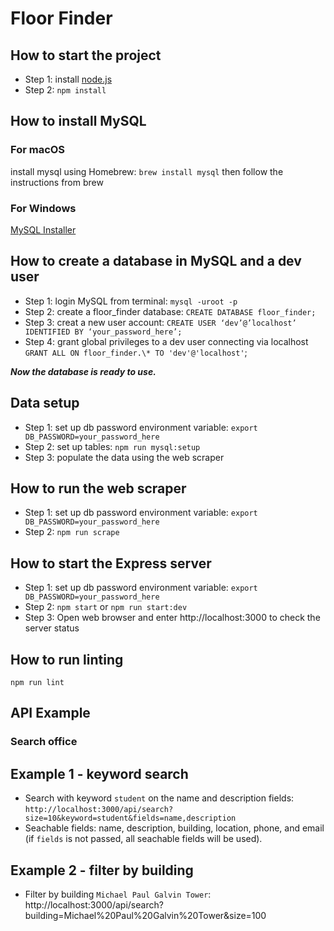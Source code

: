 # Floor Finder

## How to start the project

- Step 1: install [node.js](https://nodejs.org/en/download/)
- Step 2: `npm install`

## How to install MySQL

### For macOS

install mysql using Homebrew: `brew install mysql` then follow the instructions from brew

### For Windows

[MySQL Installer](https://dev.mysql.com/downloads/installer/)

## How to create a database in MySQL and a dev user

- Step 1: login MySQL from terminal: `mysql -uroot -p`
- Step 2: create a floor_finder database: `CREATE DATABASE floor_finder;`
- Step 3: creat a new user account: `CREATE USER ‘dev’@’localhost’ IDENTIFIED BY ‘your_password_here’;`
- Step 4: grant global privileges to a dev user connecting via localhost `GRANT ALL ON floor_finder.\* TO 'dev'@'localhost'`;

**_Now the database is ready to use._**

## Data setup

- Step 1: set up db password environment variable: `export DB_PASSWORD=your_password_here`
- Step 2: set up tables: `npm run mysql:setup`
- Step 3: populate the data using the web scraper

## How to run the web scraper

- Step 1: set up db password environment variable: `export DB_PASSWORD=your_password_here`
- Step 2: `npm run scrape`


## How to start the Express server

- Step 1: set up db password environment variable: `export DB_PASSWORD=your_password_here`
- Step 2: `npm start` or `npm run start:dev`
- Step 3: Open web browser and enter http://localhost:3000 to check the server status


## How to run linting

`npm run lint`

## API Example

### Search office

## Example 1 - keyword search

- Search with keyword `student` on the name and description fields: `http://localhost:3000/api/search?size=10&keyword=student&fields=name,description`
- Seachable fields: name, description, building, location, phone, and email (if `fields` is not passed, all seachable fields will be used).

## Example 2 - filter by building

- Filter by building `Michael Paul Galvin Tower`: http://localhost:3000/api/search?building=Michael%20Paul%20Galvin%20Tower&size=100

